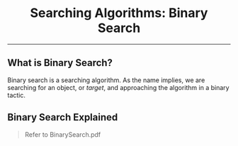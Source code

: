<h1 align='center'> Searching Algorithms: Binary Search</h1>

---

## What is Binary Search?
Binary search is a searching algorithm. As the name implies, we are searching for an object, or *target*, and approaching the algorithm in a binary tactic. 

## Binary Search Explained
> Refer to BinarySearch.pdf
